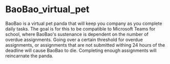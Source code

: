 # BaoBao_virtual_pet
BaoBao is a virtual pet panda that will keep you company as you complete daily tasks. The goal is for this to be compatible to Microsoft Teams for school, where BaoBao's sustenance is dependent on the number of overdue assignments. Going over a certain threshold for overdue assignments, or assignments that are not submitted withing 24 hours of the deadline will cause BaoBao to die.  Completing enough assignments will reincarnate the panda.
